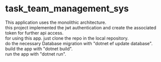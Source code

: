 # task_team_management_sys

This application uses the monolithic architecture.<br/>
this project implemented the jwt authentication and create the associated token for further api access.<br/>
for using this app. just clone the repo in the local repository.<br/>
do the necessary Database migration with "dotnet ef update database".<br/>
build the app with "dotnet build".<br/>
run the app with "dotnet run".<br/>

